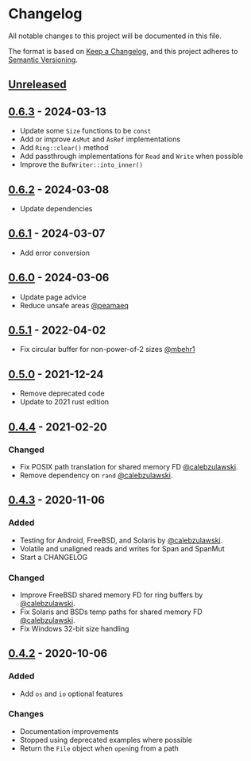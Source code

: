 # Changelog
All notable changes to this project will be documented in this file.

The format is based on [Keep a Changelog](https://keepachangelog.com/en/1.0.0/),
and this project adheres to [Semantic Versioning](https://semver.org/spec/v2.0.0.html).

## [Unreleased]

## [0.6.3] - 2024-03-13
- Update some `Size` functions to be `const`
- Add or improve `AsMut` and `AsRef` implementations
- Add `Ring::clear()` method
- Add passthrough implementations for `Read` and `Write` when possible
- Improve the `BufWriter::into_inner()`

## [0.6.2] - 2024-03-08
- Update dependencies

## [0.6.1] - 2024-03-07
- Add error conversion

## [0.6.0] - 2024-03-06
- Update page advice
- Reduce unsafe areas [@peamaeq](https://github.com/peamaeq)

## [0.5.1] - 2022-04-02
- Fix circular buffer for non-power-of-2 sizes  [@mbehr1](https://github.com/mbehr1)

## [0.5.0] - 2021-12-24
- Remove deprecated code
- Update to 2021 rust edition

## [0.4.4] - 2021-02-20

### Changed
- Fix POSIX path translation for shared memory FD [@calebzulawski](https://github.com/calebzulawski).
- Remove dependency on `rand` [@calebzulawski](https://github.com/calebzulawski).

## [0.4.3] - 2020-11-06
### Added
- Testing for Android, FreeBSD, and Solaris by [@calebzulawski](https://github.com/calebzulawski).
- Volatile and unaligned reads and writes for Span and SpanMut
- Start a CHANGELOG

### Changed
- Improve FreeBSD shared memory FD for ring buffers by [@calebzulawski](https://github.com/calebzulawski).
- Fix Solaris and BSDs temp paths for shared memory FD [@calebzulawski](https://github.com/calebzulawski).
- Fix Windows 32-bit size handling

## [0.4.2] - 2020-10-06
### Added
- Add `os` and `io` optional features

### Changes
- Documentation improvements
- Stopped using deprecated examples where possible
- Return the `File` object when `open`ing from a path

[Unreleased]: https://github.com/kalamay/vmap-rs/compare/v0.6.3...HEAD
[0.6.3]: https://github.com/kalamay/vmap-rs/compare/v0.6.2...v0.6.3
[0.6.2]: https://github.com/kalamay/vmap-rs/compare/v0.6.1...v0.6.2
[0.6.1]: https://github.com/kalamay/vmap-rs/compare/v0.6.0...v0.6.1
[0.6.0]: https://github.com/kalamay/vmap-rs/compare/v0.5.1...v0.6.0
[0.5.1]: https://github.com/kalamay/vmap-rs/compare/v0.5.0...v0.5.1
[0.5.0]: https://github.com/kalamay/vmap-rs/compare/v0.4.4...v0.5.0
[0.4.4]: https://github.com/kalamay/vmap-rs/compare/v0.4.3...v0.4.4
[0.4.3]: https://github.com/kalamay/vmap-rs/compare/v0.4.2...v0.4.3
[0.4.2]: https://github.com/kalamay/vmap-rs/compare/v0.4.1...v0.4.2
